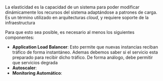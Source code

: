 La elasticidad es la capacidad de un sistema para poder modificar dinámicamente los recursos del sistema adaptándose a patrones de carga. Es un término utilizado en arquitecturas *cloud*, y requiere soporte de la infraestructura

Para que esto sea posible, es necesario al menos los siguientes componentes:

- **Application Load Balancer**: Esto permite que nuevas instancias reciban tráfico de forma instantáneo. Ademas debemos saber si el servicio esta preparado para recibir dicho tráfico. De forma análogo, debe permitir que servicios degrada
- **Autoscaler**:
- **Monitoring Automático**:
